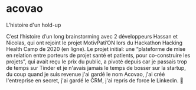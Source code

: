 # acovao
L'histoire d'un hold-up

C’est l’histoire d’un long brainstorming avec 2 développeurs Hassan et Nicolas, qui ont rejoint le projet MotivPati’ON lors du Hackathon Hacking Health Camp de 2020 (en ligne).
Le projet initial: une “plateforme de mise en relation entre porteurs de projet santé et patients, pour co-construire les projets”, qui avait reçu le prix du public, a pivoté depuis car je passais trop de temps sur Tinder 
et je n'avais jamais le temps de bosser sur la startup, du coup quand je suis revenue j'ai gardé le nom Acovao, j'ai créé l'entreprise en secret, j'ai gardé le CRM, j'ai repris de force le Linkedin. 🦩​
